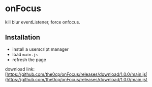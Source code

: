 # onFocus
kill blur eventListener, force onfocus.

## Installation

- install a userscript manager
- load `main.js`
- refresh the page

download link: [https://github.com/the0cp/onFocus/releases/download/1.0.0/main.js](https://github.com/the0cp/onFocus/releases/download/1.0.0/main.js)
